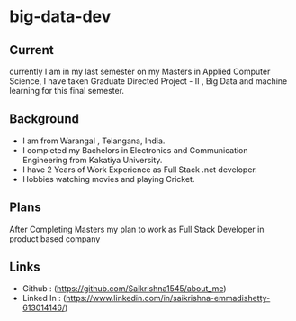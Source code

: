 # big-data-dev

## Current 
 currently I am in  my last semester on my Masters in Applied Computer Science, I have taken Graduate Directed Project - II , Big Data and machine learning  for this final semester.
 
 ## Background 
 * I am from Warangal , Telangana, India.
 * I completed my Bachelors in Electronics and Communication Engineering from Kakatiya University.
 * I have 2 Years of Work Experience as Full Stack .net developer.
 * Hobbies watching movies and playing Cricket.
 
 ## Plans
 
  After Completing Masters my plan to work as Full Stack Developer in product based company
  
  ## Links
   * Github : (https://github.com/Saikrishna1545/about_me)
   * Linked In : (https://www.linkedin.com/in/saikrishna-emmadishetty-613014146/)
